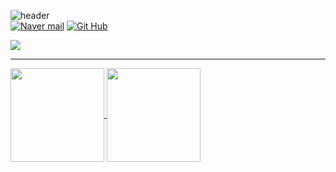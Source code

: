 ![header](https://capsule-render.vercel.app/api?type=waving&color=timeGradient&text=H.U&fontSize=40&fontColor=D8D8D8&fontAlign=15&fontAlignY=55&animation=fadeIn)
<br> [![Naver mail](https://img.shields.io/badge/Mail-03C75A?style=flat&logo=naver&logoColor=white)](mailto:grabbity0@naver.com) [![Git Hub](https://img.shields.io/badge/github-181717?style=flat&logo=github&logoColor=white)](https://github.com/Grabbity0)


<a href="https://www.grabbity0.notion.so" target="_blank"><img src="https://img.shields.io/badge/Notion-000000?style=flat-square&logo=firebase&logoColor=white"/>



***
<a href="https://github.com/Grabbity0">
  <img height=150 align="center" src="https://github-readme-stats.vercel.app/api?username=Grabbity0&show_icons=true&hide=issues&exclude_repo=Grabbity0.github.io" />
</a>
<a href="https://github.com/Grabbity0">
  <img height=150 align="center" src="https://github-readme-stats.vercel.app/api/top-langs?username=Grabbity0&layout=compact&langs_count=6&exclude_repo=Grabbity0.github.io&card_width=400" />
</a>
